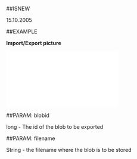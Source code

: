 
##ISNEW

15.10.2005


##EXAMPLE

**Import/Export picture**



![](..\..\Examples\vbs\Database.ExportBlobToFile.vbs.txt)


##PARAM: blobid

long - The id of the blob to be exported


##PARAM: filename

String - the filename where the blob is to be stored

